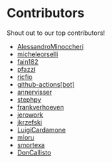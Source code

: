 # Contributors

Shout out to our top contributors!

- [AlessandroMinoccheri](https://api.github.com/users/AlessandroMinoccheri)
- [micheleorselli](https://api.github.com/users/micheleorselli)
- [fain182](https://api.github.com/users/fain182)
- [pfazzi](https://api.github.com/users/pfazzi)
- [ricfio](https://api.github.com/users/ricfio)
- [github-actions[bot]](https://api.github.com/users/github-actions%5Bbot%5D)
- [annervisser](https://api.github.com/users/annervisser)
- [stephpy](https://api.github.com/users/stephpy)
- [frankverhoeven](https://api.github.com/users/frankverhoeven)
- [jerowork](https://api.github.com/users/jerowork)
- [jkrzefski](https://api.github.com/users/jkrzefski)
- [LuigiCardamone](https://api.github.com/users/LuigiCardamone)
- [mloru](https://api.github.com/users/mloru)
- [smortexa](https://api.github.com/users/smortexa)
- [DonCallisto](https://api.github.com/users/DonCallisto)
